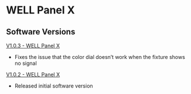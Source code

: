 # WELL Panel X

## Software Versions

[V1.0.3 - WELL Panel X](https://github.com/Chauvet-Pro/WELLPANELX/blob/21e5d0e27cf8a01efe9d4ed8c47dc33c57c2ce38/firmware/V1.0.3.zip)
- Fixes the issue that the color dial doesn’t work when the fixture shows no signal

[V1.0.2 - WELL Panel X](https://github.com/Chauvet-Pro/WELLPANELX/blob/main/firmware/V1.0.2.zip)
- Released initial software version
